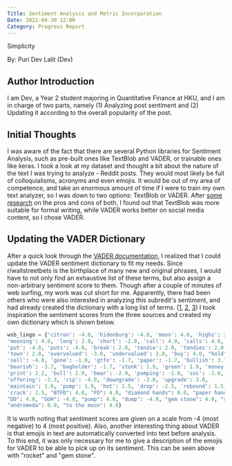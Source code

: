 ```yaml
---
Title: Sentiment Analysis and Metric Incorporation
Date: 2022-04-30 12:00
Category: Progress Report
---
```


Simplicity

By: Puri Dev Lalit (Dev)

## Author Introduction

I am Dev, a Year 2 student majoring in Quantitative Finance at HKU, and I am in charge of two parts, namely (1) Analyzing post sentiment and (2) Updating it according to the overall popularity of the post.

## Initial Thoughts

I was aware of the fact that there are several Python libraries for Sentiment Analysis, such as pre-built ones like TextBlob and VADER, or trainable ones like keras. I took a look at my dataset and thought a bit about the nature of the text I was trying to analyze - Reddit posts. They would most likely be full of colloquialisms, acronyms and even emojis. It would be out of my area of competence, and take an enormous amount of time if I were to train my own text analyzer, so I was down to two options: TextBlob or VADER. After [some research](https://comp.social.gatech.edu/papers/icwsm14.vader.hutto.pdf) on the pros and cons of both, I found out that TextBlob was more suitable for formal writing, while VADER works better on social media content, so I chose VADER.

## Updating the VADER Dictionary

After a quick look through the [VADER documentation](https://github.com/cjhutto/vaderSentiment#python-demo-and-code-examples), I realized that I could update the VADER sentiment dictionary to fit my needs. Since r/wallstreetbets is the birthplace of many new and original phrases, I would have to not only find an exhaustive list of these terms, but also assign a non-arbitrary sentiment score to them. Though after a couple of minutes of web surfing, my work was cut short for me. Apparently, there had been others who were also interested in analyzing this subredit's sentiment, and had already created the dictionary with a long list of terms. ([1](https://github.com/mdominguez2010/wsb-sentiment-analysis/blob/main/stocks_to_trade.py), [2](), [3]()) I took inspiration the sentiment scores from the three sources and created my own dictionary which is shown below.

```python
wsb_lingo = {'citron': -4.0, 'hidenburg': -4.0, 'moon': 4.0, 'highs': 2.0,
'mooning': 4.0, 'long': 2.0, 'short': -2.0, 'call': 4.0, 'calls': 4.0,
'put': -4.0, 'puts': -4.0, 'break': 2.0, 'tendie': 2.0, 'tendies': 2.0,
'town': 2.0, 'overvalued': -3.0, 'undervalued': 3.0, 'buy': 4.0, "hold": 1.0,
'sell': -4.0, 'gone': -1.0, 'gtfo': -1.7, 'paper': -1.7, 'bullish': 3.7,
'bearish': -3.7, 'bagholder': -1.7, 'stonk': 1.9, 'green': 1.9, 'money': 1.2,
'print': 2.2, 'bull': 2.9, 'bear': -2.9, 'pumping': -1.0, 'sus': -3.0,
'offering': -2.3, 'rip': -4.0, 'downgrade': -3.0, 'upgrade': 3.0,
'maintain': 1.0, 'pump': 1.9, 'hot': 1.5, 'drop': -2.5, 'rebound': 1.5,
'crack': 2.5, "BTFD": 4.0, "FD": 4.0, "diamond hands": 0.0, "paper hands": 0.0,
"DD": 4.0, "GUH": -4.0, "pump": 4.0, "dump": -4.0, "gem stone": 4.0, "rocket": 4.0,
"andromeda": 0.0, "to the moon": 4.0}
```

It is worth noting that sentiment scores are given on a scale from -4 (most negative) to 4 (most positive). Also, another interesting thing about VADER is that emojis in text are automatically converted into text before analysis. To this end, it was only necessary for me to give a description of the emojis for VADER to be able to pick up on its sentiment. This can be seen above with "rocket" and "gem stone".
